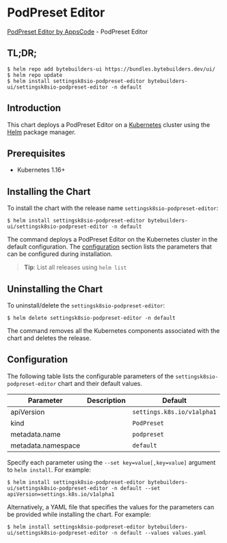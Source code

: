 # PodPreset Editor

[PodPreset Editor by AppsCode](https://byte.builders) - PodPreset Editor

## TL;DR;

```console
$ helm repo add bytebuilders-ui https://bundles.bytebuilders.dev/ui/
$ helm repo update
$ helm install settingsk8sio-podpreset-editor bytebuilders-ui/settingsk8sio-podpreset-editor -n default
```

## Introduction

This chart deploys a PodPreset Editor on a [Kubernetes](http://kubernetes.io) cluster using the [Helm](https://helm.sh) package manager.

## Prerequisites

- Kubernetes 1.16+

## Installing the Chart

To install the chart with the release name `settingsk8sio-podpreset-editor`:

```console
$ helm install settingsk8sio-podpreset-editor bytebuilders-ui/settingsk8sio-podpreset-editor -n default
```

The command deploys a PodPreset Editor on the Kubernetes cluster in the default configuration. The [configuration](#configuration) section lists the parameters that can be configured during installation.

> **Tip**: List all releases using `helm list`

## Uninstalling the Chart

To uninstall/delete the `settingsk8sio-podpreset-editor`:

```console
$ helm delete settingsk8sio-podpreset-editor -n default
```

The command removes all the Kubernetes components associated with the chart and deletes the release.

## Configuration

The following table lists the configurable parameters of the `settingsk8sio-podpreset-editor` chart and their default values.

|     Parameter      | Description |          Default           |
|--------------------|-------------|----------------------------|
| apiVersion         |             | `settings.k8s.io/v1alpha1` |
| kind               |             | `PodPreset`                |
| metadata.name      |             | `podpreset`                |
| metadata.namespace |             | `default`                  |


Specify each parameter using the `--set key=value[,key=value]` argument to `helm install`. For example:

```console
$ helm install settingsk8sio-podpreset-editor bytebuilders-ui/settingsk8sio-podpreset-editor -n default --set apiVersion=settings.k8s.io/v1alpha1
```

Alternatively, a YAML file that specifies the values for the parameters can be provided while
installing the chart. For example:

```console
$ helm install settingsk8sio-podpreset-editor bytebuilders-ui/settingsk8sio-podpreset-editor -n default --values values.yaml
```
